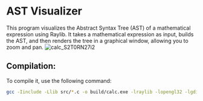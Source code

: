 # AST Visualizer

This program visualizes the Abstract Syntax Tree (AST) of a mathematical expression using Raylib.  It takes a mathematical expression as input, builds the AST, and then renders the tree in a graphical window, allowing you to zoom and pan.
![calc_S2T0RN27i2](https://github.com/user-attachments/assets/bbe2c191-f8e9-4f49-8cce-932842906df1)


## Compilation:

To compile it, use the following command:

```bash
gcc -Iinclude -Llib src/*.c -o build/calc.exe -lraylib -lopengl32 -lgdi32 -lwinmm
